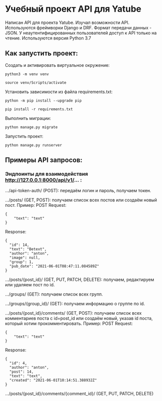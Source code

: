 # Учебный проект API для Yatube

Написан API для проекта Yatube. Изучал возможности API.
Используются фреймворки Django и DRF.
Формат передачи данных - JSON.
У неаутентифицированных пользователей доступ к API только на чтение.
Используются версия Python 3.7

## Как запустить проект:

Создать и активировать виртуальное окружение:

```
python3 -m venv venv
```

```
source venv/Scripts/activate
```

Установить зависимости из файла requirements.txt:

```
python -m pip install --upgrade pip
```

```
pip install -r requirements.txt
```

Выполнить миграции:

```
python manage.py migrate
```

Запустить проект:

```
python manage.py runserver
```

## Примеры API запросов:

### Эндпоинты для взаимодействия http://127.0.0.1:8000/api/v1/... :

  .../api-token-auth/ (POST): передаём логин и пароль, получаем токен.
  
  .../posts/ (GET, POST): получаем список всех постов или создаём новый пост.
  Пример:
  POST Request:
  ```
  {
      "text": "text"
  }
  ```
  
  Response:
  
  ```
  {
    "id": 14,
    "text": "Веtext",
    "author": "anton",
    "image": null,
    "group": 1,
    "pub_date": "2021-06-01T08:47:11.084589Z"
  }
  ```
  
  .../posts/{post_id}/ (GET, PUT, PATCH, DELETE): получаем, редактируем или удаляем пост по id.
  
  .../groups/ (GET): получаем список всех групп.
  
  .../groups/{group_id}/ (GET): получаем информацию о группе по id.
  
  .../posts/{post_id}/comments/ (GET, POST): получаем список всех комментариев поста с id=post_id или создаём новый, указав id поста, который хотим прокомментировать.
  Пример:
  POST Request:
  ```
  {
      "text": "text"
  }
  ```
  
  Response:
  
  ```
  {
    "id": 4,
    "author": "anton",
    "post": 14,
    "text": "text",
    "created": "2021-06-01T10:14:51.388932Z"
  }
  ```
  
  .../posts/{post_id}/comments/{comment_id}/ (GET, PUT, PATCH, DELETE)


